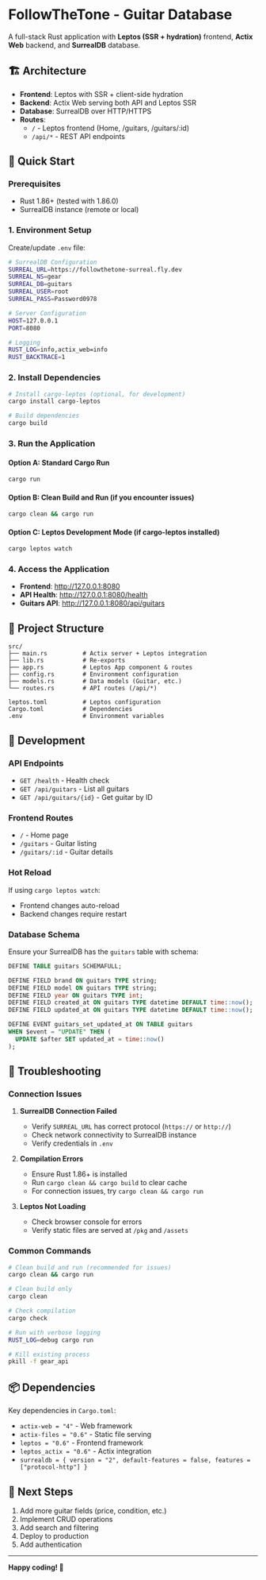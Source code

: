 # FollowTheTone - Guitar Database

A full-stack Rust application with **Leptos (SSR + hydration)** frontend, **Actix Web** backend, and **SurrealDB** database.

## 🏗️ Architecture

- **Frontend**: Leptos with SSR + client-side hydration
- **Backend**: Actix Web serving both API and Leptos SSR
- **Database**: SurrealDB over HTTP/HTTPS
- **Routes**:
  - `/` - Leptos frontend (Home, /guitars, /guitars/:id)
  - `/api/*` - REST API endpoints

## 🚀 Quick Start

### Prerequisites

- Rust 1.86+ (tested with 1.86.0)
- SurrealDB instance (remote or local)

### 1. Environment Setup

Create/update `.env` file:

```bash
# SurrealDB Configuration
SURREAL_URL=https://followthetone-surreal.fly.dev
SURREAL_NS=gear
SURREAL_DB=guitars
SURREAL_USER=root
SURREAL_PASS=Password0978

# Server Configuration
HOST=127.0.0.1
PORT=8080

# Logging
RUST_LOG=info,actix_web=info
RUST_BACKTRACE=1
```

### 2. Install Dependencies

```bash
# Install cargo-leptos (optional, for development)
cargo install cargo-leptos

# Build dependencies
cargo build
```

### 3. Run the Application

#### Option A: Standard Cargo Run
```bash
cargo run
```

#### Option B: Clean Build and Run (if you encounter issues)
```bash
cargo clean && cargo run
```

#### Option C: Leptos Development Mode (if cargo-leptos installed)
```bash
cargo leptos watch
```

### 4. Access the Application

- **Frontend**: http://127.0.0.1:8080
- **API Health**: http://127.0.0.1:8080/health
- **Guitars API**: http://127.0.0.1:8080/api/guitars

## 📁 Project Structure

```
src/
├── main.rs          # Actix server + Leptos integration
├── lib.rs           # Re-exports
├── app.rs           # Leptos App component & routes
├── config.rs        # Environment configuration
├── models.rs        # Data models (Guitar, etc.)
└── routes.rs        # API routes (/api/*)

leptos.toml          # Leptos configuration
Cargo.toml           # Dependencies
.env                 # Environment variables
```

## 🔧 Development

### API Endpoints

- `GET /health` - Health check
- `GET /api/guitars` - List all guitars
- `GET /api/guitars/{id}` - Get guitar by ID

### Frontend Routes

- `/` - Home page
- `/guitars` - Guitar listing
- `/guitars/:id` - Guitar details

### Hot Reload

If using `cargo leptos watch`:
- Frontend changes auto-reload
- Backend changes require restart

### Database Schema

Ensure your SurrealDB has the `guitars` table with schema:

```sql
DEFINE TABLE guitars SCHEMAFULL;

DEFINE FIELD brand ON guitars TYPE string;
DEFINE FIELD model ON guitars TYPE string;
DEFINE FIELD year ON guitars TYPE int;
DEFINE FIELD created_at ON guitars TYPE datetime DEFAULT time::now();
DEFINE FIELD updated_at ON guitars TYPE datetime DEFAULT time::now();

DEFINE EVENT guitars_set_updated_at ON TABLE guitars
WHEN $event = "UPDATE" THEN (
  UPDATE $after SET updated_at = time::now()
);
```

## 🐛 Troubleshooting

### Connection Issues

1. **SurrealDB Connection Failed**
   - Verify `SURREAL_URL` has correct protocol (`https://` or `http://`)
   - Check network connectivity to SurrealDB instance
   - Verify credentials in `.env`

2. **Compilation Errors**
   - Ensure Rust 1.86+ is installed
   - Run `cargo clean && cargo build` to clear cache
   - For connection issues, try `cargo clean && cargo run`

3. **Leptos Not Loading**
   - Check browser console for errors
   - Verify static files are served at `/pkg` and `/assets`

### Common Commands

```bash
# Clean build and run (recommended for issues)
cargo clean && cargo run

# Clean build only
cargo clean

# Check compilation
cargo check

# Run with verbose logging
RUST_LOG=debug cargo run

# Kill existing process
pkill -f gear_api
```

## 📦 Dependencies

Key dependencies in `Cargo.toml`:

- `actix-web = "4"` - Web framework
- `actix-files = "0.6"` - Static file serving
- `leptos = "0.6"` - Frontend framework
- `leptos_actix = "0.6"` - Actix integration
- `surrealdb = { version = "2", default-features = false, features = ["protocol-http"] }`

## 🎯 Next Steps

1. Add more guitar fields (price, condition, etc.)
2. Implement CRUD operations
3. Add search and filtering
4. Deploy to production
5. Add authentication

---

**Happy coding! 🎸**